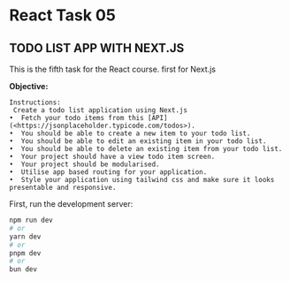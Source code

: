 # React Task 05

## TODO LIST APP WITH NEXT.JS

This is the fifth task for the React course.
first for Next.js

**Objective:**

```mark
Instructions:
 Create a todo list application using Next.js
•  Fetch your todo items from this [API](<https://jsonplaceholder.typicode.com/todos>).
•  You should be able to create a new item to your todo list.
•  You should be able to edit an existing item in your todo list.
•  You should be able to delete an existing item from your todo list.
•  Your project should have a view todo item screen.
•  Your project should be modularised.
•  Utilise app based routing for your application.
•  Style your application using tailwind css and make sure it looks presentable and responsive.
```

First, run the development server:

```bash
npm run dev
# or
yarn dev
# or
pnpm dev
# or
bun dev
```
